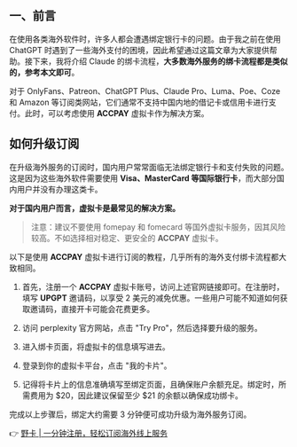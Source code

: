 ## 一、前言

在使用各类海外软件时，许多人都会遭遇绑定银行卡的问题。由于我之前在使用 ChatGPT 时遇到了一些海外支付的困境，因此希望通过这篇文章为大家提供帮助。接下来，我将介绍 Claude 的绑卡流程，**大多数海外服务的绑卡流程都是类似的，参考本文即可**。

对于 OnlyFans、Patreon、ChatGPT Plus、Claude Pro、Luma、Poe、Coze 和 Amazon 等订阅类网站，它们通常不支持中国内地的借记卡或信用卡进行支付。此时，可以考虑使用 **ACCPAY** 虚拟卡作为解决方案。

## 如何升级订阅

在升级海外服务的订阅时，国内用户常常面临无法绑定银行卡和支付失败的问题。这是因为这些海外软件需要使用 **Visa、MasterCard 等国际银行卡**，而大部分国内用户并没有办理这类卡。

**对于国内用户而言，虚拟卡是最常见的解决方案。**

> 注意：建议不要使用 fomepay 和 fomecard 等国外虚拟卡服务，因其风险较高。不如选择相对稳定、更安全的 **ACCPAY** 虚拟卡。

以下是使用 **ACCPAY** 虚拟卡进行订阅的教程，几乎所有的海外支付绑卡流程都大致相同。

1. 首先，注册一个 **ACCPAY** 虚拟卡账号，访问上述官网链接即可。在注册时，填写 **UPGPT** 邀请码，以享受 2 美元的减免优惠。一些用户可能不知道如何获取邀请码，直接开卡可能会花费更多。

2. 访问 perplexity 官方网站，点击 "Try Pro"，然后选择要升级的服务。

3. 进入绑卡页面，将虚拟卡的信息填写进去。

4. 登录到你的虚拟卡平台，点击 "我的卡片"。

5. 记得将卡片上的信息准确填写至绑定页面，且确保账户余额充足。绑定时，所需费用为 $20，因此建议保留至少 $21 的余额以确保成功绑卡。

完成以上步骤后，绑定大约需要 3 分钟便可成功升级为海外服务订阅。

👉 [野卡 | 一分钟注册，轻松订阅海外线上服务](https://bit.ly/bewildcard)